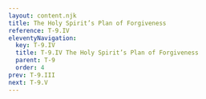 ```yaml
---
layout: content.njk
title: The Holy Spirit’s Plan of Forgiveness
reference: T-9.IV
eleventyNavigation:
  key: T-9.IV
  title: T-9.IV The Holy Spirit’s Plan of Forgiveness
  parent: T-9
  order: 4
prev: T-9.III
next: T-9.V
---
```





<div id=4 class=zero-height></div>